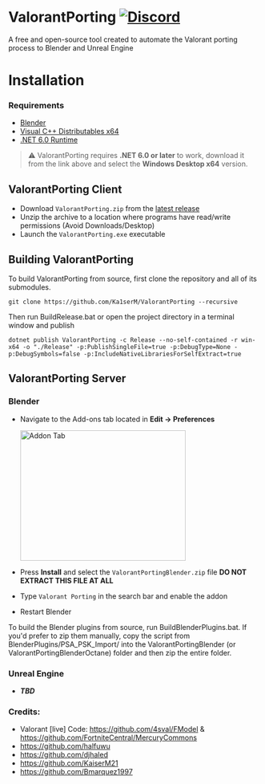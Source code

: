 ﻿# ValorantPorting [![Discord](https://discord.com/api/guilds/866821077769781249/widget.png?style=shield)](https://discord.com/invite/valorant-3d-and-editing-845075183038627881)
A free and open-source tool created to automate the Valorant porting process to Blender and Unreal Engine

# Installation

### Requirements
* [Blender](https://www.blender.org/download/)
* [Visual C++ Distributables x64](https://docs.microsoft.com/en-us/cpp/windows/latest-supported-vc-redist?view=msvc-170)
* [.NET 6.0 Runtime](https://dotnet.microsoft.com/en-us/download/dotnet/6.0/runtime)
> ⚠️ ValorantPorting requires **.NET 6.0 or later** to work, download it from the link above and select the **Windows Desktop x64** version.

## ValorantPorting Client
* Download `ValorantPorting.zip` from the [latest release](https://github.com/KaiserM21/ValorantPorting/releases)
* Unzip the archive to a location where programs have read/write permissions (Avoid Downloads/Desktop)
* Launch the `ValorantPorting.exe` executable

## Building ValorantPorting

To build ValorantPorting from source, first clone the repository and all of its submodules.

```
git clone https://github.com/Ka1serM/ValorantPorting --recursive
```

Then run BuildRelease.bat or open the project directory in a terminal window and publish

```
dotnet publish ValorantPorting -c Release --no-self-contained -r win-x64 -o "./Release" -p:PublishSingleFile=true -p:DebugType=None -p:DebugSymbols=false -p:IncludeNativeLibrariesForSelfExtract=true
```

## ValorantPorting Server

### Blender

* Navigate to the Add-ons tab located in **Edit -> Preferences**

  <img src="https://docs.blender.org/manual/en/latest/_images/editors_preferences_section_addons.png" alt="Addon Tab" height=260 width=330>

* Press **Install** and select the `ValorantPortingBlender.zip` file **DO NOT EXTRACT THIS FILE AT ALL**
* Type `Valorant Porting` in the search bar and enable the addon
  
* Restart Blender

To build the Blender plugins from source, run BuildBlenderPlugins.bat.  If you'd prefer to zip them manually, copy the script from BlenderPlugins/PSA_PSK_Import/ into the ValorantPortingBlender (or ValorantPortingBlenderOctane) folder and then zip the entire folder.




### Unreal Engine
* ***TBD***

### Credits:
* Valorant [live] Code: https://github.com/4sval/FModel & https://github.com/FortniteCentral/MercuryCommons 
* https://github.com/halfuwu
* https://github.com/djhaled
* https://github.com/KaiserM21
* https://github.com/Bmarquez1997
